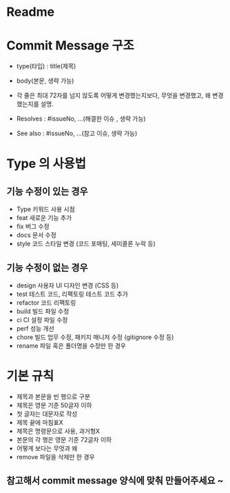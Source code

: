 # Readme
# Commit Message 구조
- type(타입) : title(제목)

- body(본문, 생략 가능)

- 각 줄은 최대 72자를 넘지 않도록 어떻게 변경했는지보다, 무엇을 변경했고, 왜 변경했는지를 설명.

- Resolves : #issueNo, ...(해결한 이슈 , 생략 가능)

- See also : #issueNo, ...(참고 이슈, 생략 가능)


# Type 의 사용법

## 기능 수정이 있는 경우 

- Type 키워드	사용 시점
- feat	새로운 기능 추가
- fix	버그 수정
- docs	문서 수정
- style	코드 스타일 변경 (코드 포매팅, 세미콜론 누락 등)

## 기능 수정이 없는 경우

- design	사용자 UI 디자인 변경 (CSS 등)
- test	테스트 코드, 리팩토링 테스트 코드 추가
- refactor	코드 리팩토링
- build	빌드 파일 수정
- ci	CI 설정 파일 수정
- perf	성능 개선
- chore	빌드 업무 수정, 패키지 매니저 수정 (gitignore 수정 등)
- rename	파일 혹은 폴더명을 수정만 한 경우

# 기본 규칙
 
- 제목과 본문을 빈 행으로 구분
- 제목은 영문 기준 50글자 이하
- 첫 글자는 대문자로 작성
- 제목 끝에 마침표X
- 제목은 명령문으로 사용, 과거형X
- 본문의 각 행은 영문 기준 72글자 이하
- 어떻게 보다는 무엇과 왜
- remove	파일을 삭제만 한 경우

## 참고해서 commit message 양식에 맞춰 만들어주세요 ~
